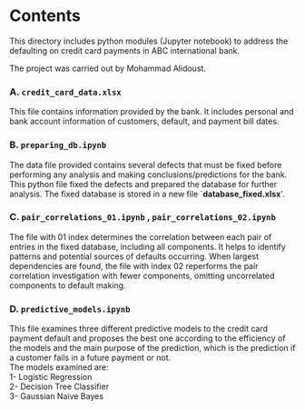 #  Contents
This directory includes python modules (Jupyter notebook) to address the defaulting on credit card payments in ABC international bank.

The project was carried out by Mohammad Alidoust.

### **A.** ``credit_card_data.xlsx``
This file contains information provided by the bank. It includes personal and bank account information of customers, default, and payment bill dates.
### **B.** ``preparing_db.ipynb``
The data file provided contains several defects that must be fixed before performing any analysis and making conclusions/predictions for the bank.
This python file fixed the defects and prepared the database for further analysis.
The fixed database is stored in a new file `**database_fixed.xlsx**'.
### **C.** ``pair_correlations_01.ipynb`` , ``pair_correlations_02.ipynb``
The file with 01 index determines the correlation between each pair of entries in the fixed database, including all components. It helps to identify patterns and potential sources of defaults occurring. When largest dependencies are found, the file with index 02 reperforms the pair correlation investigation with fewer components, omitting uncorrelated components to default making. 
### **D.** ``predictive_models.ipynb``
This file examines three different predictive models to the credit card payment default and proposes the best one according to the efficiency of the models and the main purpose of the prediction, which is the prediction if a customer fails in a future payment or not.
<br />
The models examined are:
<br />
1- Logistic Regression
<br />
2- Decision Tree Classifier
<br />
3- Gaussian Naive Bayes
<br />
<br />
